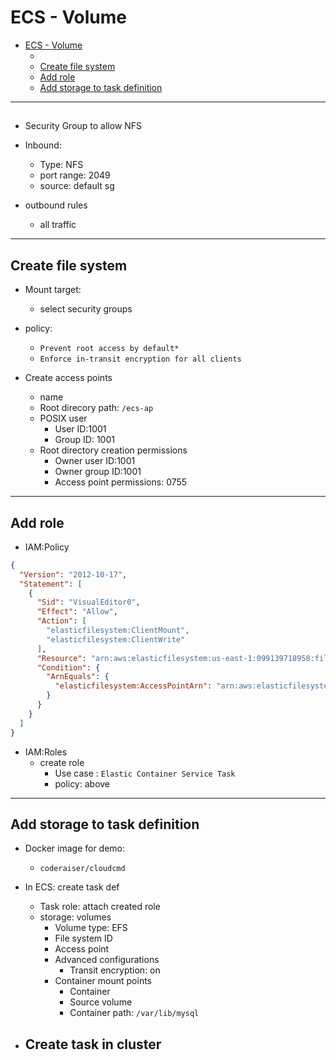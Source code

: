 # ECS - Volume

- [ECS - Volume](#ecs---volume)
  - [](#)
  - [Create file system](#create-file-system)
  - [Add role](#add-role)
  - [Add storage to task definition](#add-storage-to-task-definition)

---

##

- Security Group to allow NFS

- Inbound:
  - Type: NFS
  - port range: 2049
  - source: default sg
- outbound rules
  - all traffic

---

## Create file system

- Mount target:
  - select security groups
- policy:

  - `Prevent root access by default*`
  - `Enforce in-transit encryption for all clients`

- Create access points
  - name
  - Root direcory path: `/ecs-ap`
  - POSIX user
    - User ID:1001
    - Group ID: 1001
  - Root directory creation permissions
    - Owner user ID:1001
    - Owner group ID:1001
    - Access point permissions: 0755

---

## Add role

- IAM:Policy

```json
{
  "Version": "2012-10-17",
  "Statement": [
    {
      "Sid": "VisualEditor0",
      "Effect": "Allow",
      "Action": [
        "elasticfilesystem:ClientMount",
        "elasticfilesystem:ClientWrite"
      ],
      "Resource": "arn:aws:elasticfilesystem:us-east-1:099139718958:file-system/fs-08ec7a150eb5e5c01",
      "Condition": {
        "ArnEquals": {
          "elasticfilesystem:AccessPointArn": "arn:aws:elasticfilesystem:us-east-1:099139718958:access-point/fsap-02bb36a2dce578e1a"
        }
      }
    }
  ]
}
```

- IAM:Roles
  - create role
    - Use case : `Elastic Container Service Task`
    - policy: above

---

## Add storage to task definition

- Docker image for demo:
  - `coderaiser/cloudcmd`

- In ECS: create task def
  - Task role: attach created role
  - storage: volumes
    - Volume type: EFS
    - File system ID
    - Access point
    - Advanced configurations
      - Transit encryption: on
    - Container mount points
      - Container
      - Source volume
      - Container path: `/var/lib/mysql`

- Create task in cluster
  - 
